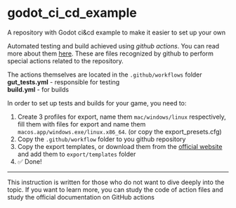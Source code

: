 # godot_ci_cd_example
A repository with Godot ci&amp;cd example to make it easier to set up your own

Automated testing and build achieved using *github actions*. You can read more about them [here](https://docs.github.com/en/actions).
These are files recognized by github to perform special actions related to the repository.

The actions themselves are located in the <code>.github/workflows</code> folder
<br/>
**gut_tests.yml** - responsible for testing
<br/>
**build.yml** - for builds

In order to set up tests and builds for your game, you need to:
1. Create 3 profiles for export, name them <code>mac/windows/linux</code> respectively, fill them with files for export and name them <code>macos.app/windows.exe/linux.x86_64</code>. (or copy the export_presets.cfg)
2. Copy the <code>.github/workflow</code> folder to you github repository
3. Copy the export templates, or download them from the [official website](https://godotengine.org/download/) and add them to <code>export/templates</code> folder
4. ✅ Done!

<hr/>

This instruction is written for those who do not want to dive deeply into the topic.
If you want to learn more, you can study the code of action files and study the official documentation on GitHub actions
